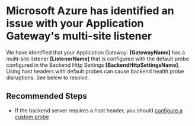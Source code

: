 <properties
pageTitle="My Application Gateway has a multi-site listener with a default health probe."
description="My Application Gateway has a multi-site listener with a default health probe."
infoBubbleText="Issues with your Application Gateway were detected. See details on the right."
service="microsoft.network"
resource="ApplicationGateway"
authors="chadmath"
ms.author="chadmat"
displayOrder="10"
articleId="AppGwMultiSiteListenerWithDefaultProbe"
diagnosticScenario="AppGwMultiSiteListenerWithDefaultProbe"
selfHelpType="Diagnostics"
supportTopicIds="32436961,32573483,32582834,32436964,32436960,32582828,32582829,32582830,32582825,32582826,32582827,32582831,32582832,32436961,32573483,32582834,32436962,32565734,32565735,32565736,32582833"
resourceTags="windows"
productPesIds="15922"
cloudEnvironments="Public, Fairfax, usnat, ussec"
	ownershipId="CloudNet_AzureApplicationGateway"
/>

# Microsoft Azure has identified an issue with your Application Gateway's multi-site listener
<!--issueDescription-->
We have identified that your Application Gateway: **<!--$Gatewayname-->[GatewayName]<!--/$Gatewayname-->** has a multi-site listener **<!--$ListenerName-->[ListenerName]<!--/$ListenerName-->** that is configured with the default probe configured in the Backend Http Settings **<!--$BackendHttpSettingName-->[BackendHttpSettingsName]<!--/$BackendHttpSettingName-->**. Using host headers with default probes can cause backend health probe disruptions. See below to resolve.
<!--/issueDescription-->

## **Recommended Steps**

* If the backend server requires a host header, you should [configure a custom probe](https://docs.microsoft.com/azure/application-gateway/application-gateway-create-probe-portal)
